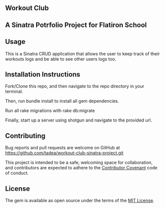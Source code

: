 ## Workout Club

## A Sinatra Potrfolio Project for Flatiron School

## Usage
 	
 This is a Sinatra CRUD application that allows the user to keep track of their workouts logs and be able to see other users logs too.


## Installation Instructions
   	
 Fork/Clone this repo, and then navigate to the repo directory in your terminal.

Then, run bundle install to install all gem dependencies.

Run all rake migrations with rake db:migrate

Finally, start up a server using shotgun and navigate to the provided url.

## Contributing

Bug reports and pull requests are welcome on GitHub at https://github.com/tadea/workout-club-sinatra-project.git

This project is intended to be a safe, welcoming space for collaboration, and contributors are expected to adhere to the [Contributor Covenant](http://contributor-covenant.org) code of conduct.

## License

The gem is available as open source under the terms of the [MIT License](https://opensource.org/licenses/MIT).





